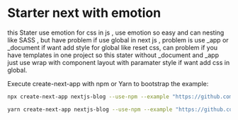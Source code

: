 # Starter next with emotion
this Stater use emotion for css in js , use emotion so easy and can nesting like SASS , but have problem if use global in next js , problem is use _app or _document if want add style for global like reset css, can problem if you have templates in one project so this stater without _document and _app just use wrap with component layout with paramater style if want add css in global.  


Execute create-next-app with npm or Yarn to bootstrap the example:

```bash
npx create-next-app nextjs-blog --use-npm --example "https://github.com/nndwn/nextjs-example/tree/main/nextjs-starter-emotion"
```
```bash
yarn create-next-app nextjs-blog --use-npm --example "https://github.com/nndwn/nextjs-example/tree/main/nextjs-starter-emotion"
```

